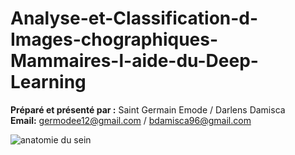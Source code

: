 # Analyse-et-Classification-d-Images-chographiques-Mammaires-l-aide-du-Deep-Learning
  **Préparé et présenté par :** Saint Germain Emode / Darlens Damisca </br>
  **Email:** germodee12@gmail.com / bdamisca96@gmail.com

  
![anatomie du sein](https://github.com/Germode/Analyse-et-Classification-d-Images-chographiques-Mammaires-l-aide-du-Deep-Learning/blob/main/Images/anatomie-sein.png)
